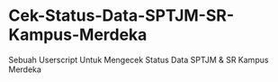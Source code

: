 # Cek-Status-Data-SPTJM-SR-Kampus-Merdeka
Sebuah Userscript Untuk Mengecek Status Data SPTJM &amp; SR Kampus Merdeka
